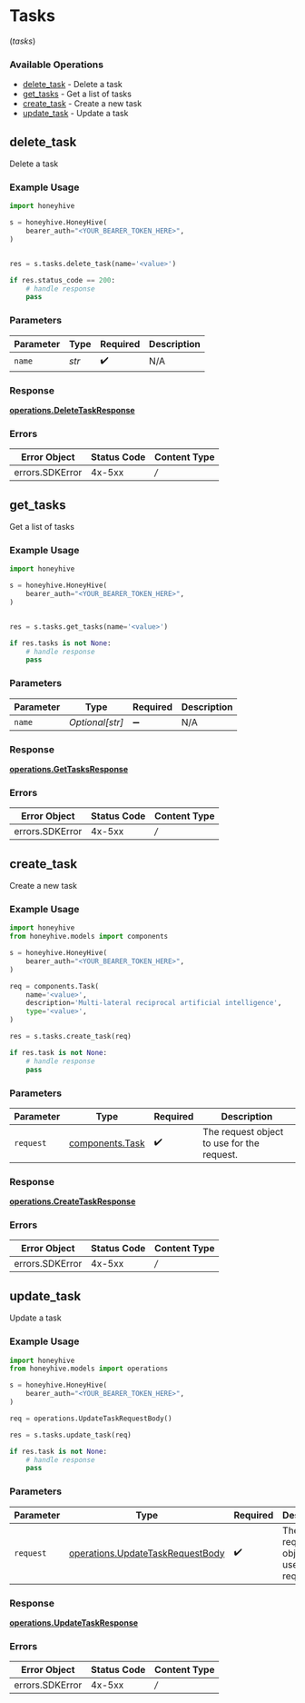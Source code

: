 # Tasks
(*tasks*)

### Available Operations

* [delete_task](#delete_task) - Delete a task
* [get_tasks](#get_tasks) - Get a list of tasks
* [create_task](#create_task) - Create a new task
* [update_task](#update_task) - Update a task

## delete_task

Delete a task

### Example Usage

```python
import honeyhive

s = honeyhive.HoneyHive(
    bearer_auth="<YOUR_BEARER_TOKEN_HERE>",
)


res = s.tasks.delete_task(name='<value>')

if res.status_code == 200:
    # handle response
    pass
```

### Parameters

| Parameter          | Type               | Required           | Description        |
| ------------------ | ------------------ | ------------------ | ------------------ |
| `name`             | *str*              | :heavy_check_mark: | N/A                |


### Response

**[operations.DeleteTaskResponse](../../models/operations/deletetaskresponse.md)**
### Errors

| Error Object    | Status Code     | Content Type    |
| --------------- | --------------- | --------------- |
| errors.SDKError | 4x-5xx          | */*             |

## get_tasks

Get a list of tasks

### Example Usage

```python
import honeyhive

s = honeyhive.HoneyHive(
    bearer_auth="<YOUR_BEARER_TOKEN_HERE>",
)


res = s.tasks.get_tasks(name='<value>')

if res.tasks is not None:
    # handle response
    pass
```

### Parameters

| Parameter          | Type               | Required           | Description        |
| ------------------ | ------------------ | ------------------ | ------------------ |
| `name`             | *Optional[str]*    | :heavy_minus_sign: | N/A                |


### Response

**[operations.GetTasksResponse](../../models/operations/gettasksresponse.md)**
### Errors

| Error Object    | Status Code     | Content Type    |
| --------------- | --------------- | --------------- |
| errors.SDKError | 4x-5xx          | */*             |

## create_task

Create a new task

### Example Usage

```python
import honeyhive
from honeyhive.models import components

s = honeyhive.HoneyHive(
    bearer_auth="<YOUR_BEARER_TOKEN_HERE>",
)

req = components.Task(
    name='<value>',
    description='Multi-lateral reciprocal artificial intelligence',
    type='<value>',
)

res = s.tasks.create_task(req)

if res.task is not None:
    # handle response
    pass
```

### Parameters

| Parameter                                          | Type                                               | Required                                           | Description                                        |
| -------------------------------------------------- | -------------------------------------------------- | -------------------------------------------------- | -------------------------------------------------- |
| `request`                                          | [components.Task](../../models/components/task.md) | :heavy_check_mark:                                 | The request object to use for the request.         |


### Response

**[operations.CreateTaskResponse](../../models/operations/createtaskresponse.md)**
### Errors

| Error Object    | Status Code     | Content Type    |
| --------------- | --------------- | --------------- |
| errors.SDKError | 4x-5xx          | */*             |

## update_task

Update a task

### Example Usage

```python
import honeyhive
from honeyhive.models import operations

s = honeyhive.HoneyHive(
    bearer_auth="<YOUR_BEARER_TOKEN_HERE>",
)

req = operations.UpdateTaskRequestBody()

res = s.tasks.update_task(req)

if res.task is not None:
    # handle response
    pass
```

### Parameters

| Parameter                                                                            | Type                                                                                 | Required                                                                             | Description                                                                          |
| ------------------------------------------------------------------------------------ | ------------------------------------------------------------------------------------ | ------------------------------------------------------------------------------------ | ------------------------------------------------------------------------------------ |
| `request`                                                                            | [operations.UpdateTaskRequestBody](../../models/operations/updatetaskrequestbody.md) | :heavy_check_mark:                                                                   | The request object to use for the request.                                           |


### Response

**[operations.UpdateTaskResponse](../../models/operations/updatetaskresponse.md)**
### Errors

| Error Object    | Status Code     | Content Type    |
| --------------- | --------------- | --------------- |
| errors.SDKError | 4x-5xx          | */*             |
